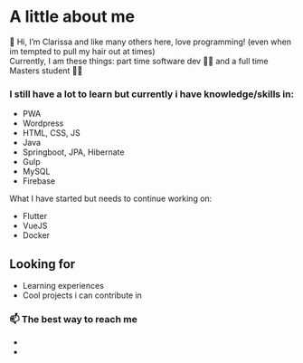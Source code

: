 # A little about me
👋 Hi, I’m Clarissa and like many others here, love programming! (even when im tempted to pull my hair out at times)  
Currently, I am these things: part time software dev 👩‍💻 and a full time Masters student 🧑‍🎓

### I still have a lot to learn but currently i have knowledge/skills in:
- PWA
- Wordpress
- HTML, CSS, JS
- Java
- Springboot, JPA, Hibernate
- Gulp
- MySQL
- Firebase

What I have started but needs to continue working on:
- Flutter
- VueJS
- Docker


## Looking for
- Learning experiences
- Cool projects i can contribute in

### 📫 The best way to reach me
- 
- 

<!---
clarissawong/clarissawong is a ✨ special ✨ repository because its `README.md` (this file) appears on your GitHub profile.
You can click the Preview link to take a look at your changes.
--->
